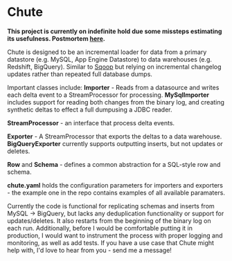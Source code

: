 # Chute

**This project is currently on indefinite hold due some missteps estimating its usefulness. Postmortem [here](https://docs.google.com/document/d/1d8OVC4nYQzW8YGFfk85z1_BfquAbmUk1AhcomdAv8Xw/edit).**

Chute is designed to be an incremental loader for data from a primary datastore (e.g. MySQL, App Engine Datastore) to data warehouses (e.g. Redshift, BigQuery). Similar to [Sqoop](http://sqoop.apache.org/) but relying on incremental changelog updates rather than repeated full database dumps.

Important classes include:
**Importer** - Reads from a datasource and writes each delta event to a StreamProcessor for processing. **MySqlImporter** includes support for reading both changes from the binary log, and creating synthetic deltas to effect a full dumpusing a JDBC reader.

**StreamProcessor** - an interface that process delta events.

**Exporter** - A StreamProcessor that exports the deltas to a data warehouse. **BigQueryExporter** currently supports outputting inserts, but not updates or deletes.

**Row** and **Schema** - defines a common abstraction for a SQL-style row and schema. 

**chute.yaml** holds the configuration parameters for importers and exporters - the example one in the repo contains examples of all available paramaters.

Currently the code is functional for replicating schemas and inserts from MySQL -> BigQuery, but lacks any deduplication functionality or support for updates/deletes. It also restarts from the beginning of the binary log on each run. Additionally, before I would be comfortable putting it in production, I would want to instrument the process with proper logging and monitoring, as well as add tests. 
If you have a use case that Chute might help with, I'd love to hear from you - send me a message!
